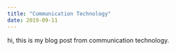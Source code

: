 ```yaml
---
title: "Communication Technology"
date: 2019-09-11
---
```

hi, this is my blog post from communication technology.
